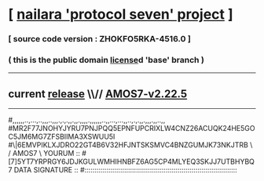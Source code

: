 
# [ [nailara 'protocol seven' project](http://nailara.network/) ]

### [ source code version : ZHOKFO5RKA-4516.0 ]

### ( this is the public domain [license](../license)d 'base' branch )
---
## current [release](https://github.com/nailara-technologies/protocol-7/releases) \\\\// [AMOS7-v2.22.5](https://github.com/nailara-technologies/protocol-7/releases/tag/AMOS7-v2.22.5)
---

#,,,,,,..,...,..,,,..,,,.,.,.,,.,,.,,,,.,,,,,,..,,...,...,,..,.,.,,.,,,.,,..,,
#MR2F77JNOHYJYRU7PNJPQQ5EPNFUPCRIXLW4CNZ26ACUQK24HE5GOC5JM6MG7ZFSBIIMA3XSWUU5I
#\\\|6EMVPIKLXJDRO22GT4B6V32HFJNTSKSMVC4BNZGUMJK73NKJTRB \ / AMOS7 \ YOURUM ::
#\[7]5YT7YRPRGY6JDJKGULWMHIHNBFZ6AG5CP4MLYEQ3SKJJ7UTBHYBQ 7  DATA SIGNATURE ::
#:::::::::::::::::::::::::::::::::::::::::::::::::::::::::::::::::::::::::::::
